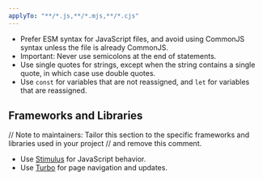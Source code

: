 ```yaml
---
applyTo: "**/*.js,**/*.mjs,**/*.cjs"
---
```


- Prefer ESM syntax for JavaScript files, and avoid using CommonJS syntax unless the file is already CommonJS.
- Important: Never use semicolons at the end of statements.
- Use single quotes for strings, except when the string contains a single quote, in which case use double quotes.
- Use `const` for variables that are not reassigned, and `let` for variables that are reassigned.

## Frameworks and Libraries
// Note to maintainers: Tailor this section to the specific frameworks and libraries used in your project
// and remove this comment.

- Use [Stimulus](https://stimulus.hotwired.dev/) for JavaScript behavior.
- Use [Turbo](https://turbo.hotwired.dev/) for page navigation and updates.
